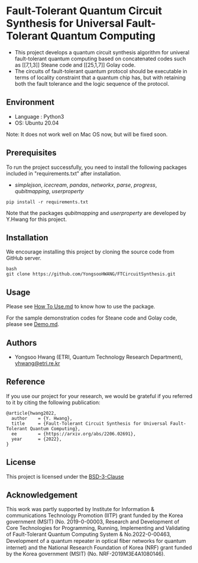 # Fault-Tolerant Quantum Circuit Synthesis for Universal Fault-Tolerant Quantum Computing
- This project develops a quantum circuit synthesis algorithm for univeral fault-tolerant quantum computing based on concatenated codes such as [[7,1,3]] Steane code and [[25,1,7]] Golay code.
- The circuits of fault-tolerant quantum protocol should be executable in terms of locality constraint that a quantum chip has, but with retaining both the fault tolerance and the logic sequence of the protocol.

## Environment
- Language :  Python3
- OS:  Ubuntu 20.04 

Note: It does not work well on Mac OS now, but will be fixed soon.

## Prerequisites
To run the project successfully, you need to install the following packages included in "requirements.txt" after installation.
- *simplejson*, *icecream*, *pandas*, *networkx*, *parse*, *progress*, *qubitmapping*, *userproperty*

```
pip install -r requirements.txt
```
Note that the packages *qubitmapping* and *userproperty* are developed by Y.Hwang for this project.

## Installation
We encourage installing this project by cloning the source code from GitHub server.
```
bash
git clone https://github.com/YongsooHWANG/FTCircuitSynthesis.git
```

## Usage

Please see [How To Use.md](docs/HowToUse.md) to know how to use the package.

For the sample demonstration codes for Steane code and Golay code, please see [Demo.md](docs/Demo.md).

## Authors
- Yongsoo Hwang (ETRI, Quantum Technology Research Department), yhwang@etri.re.kr

## Reference
If you use our project for your research, we would be grateful if you referred to it by citing the following publication:
```
@article{hwang2022,
  author    = {Y. Hwang},
  title     = {Fault-Tolerant Circuit Synthesis for Universal Fault-Tolerant Quantum Computing},
  ee        = {https://arxiv.org/abs/2206.02691},
  year      = {2022},
}
```

## License
This project is licensed under the [BSD-3-Clause](/docs/LICENSE.md)

## Acknowledgement

This work was partly supported by Institute for Information & communications Technology Promotion (IITP) grant funded by the Korea government (MSIT) (No. 2019-0-00003, Research and Development of Core Technologies for Programming, Running, Implementing and Validating of Fault-Tolerant Quantum Computing System & No.2022-0-00463, Development of a quantum repeater in optical ﬁber networks for quantum internet) and the National Research Foundation of Korea (NRF) grant funded by the Korea government (MSIT) (No. NRF-2019M3E4A1080146).

